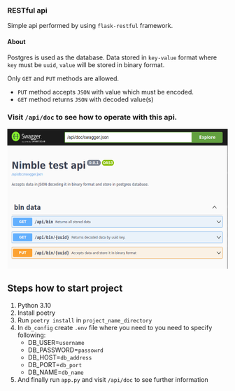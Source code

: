 ### RESTful api
Simple api performed by using `flask-restful` framework.

#### About
Postgres is used as the database. Data stored in `key-value` format where `key` must be `uuid`,
`value` will be stored in binary format.

Only `GET` and `PUT` methods are allowed.
* `PUT` method accepts `JSON` with value which must be encoded. 
* `GET` method returns `JSON` with decoded value(s)

### Visit `/api/doc` to see how to operate with this api. 
<img src="readme_pic/main.png" width="640" height="320">

## Steps how to start project

1. Python 3.10
2. Install poetry
3. Run `poetry install` in `project_name_directory`
4. In `db_config` create `.env` file where you need to you need to specify following:
   * DB_USER=`username`
   * DB_PASSWORD=`passowrd`
   * DB_HOST=`db_address`
   * DB_PORT=`db_port`
   * DB_NAME=`db_name`
5. And finally run `app.py` and visit `/api/doc` to see further information
